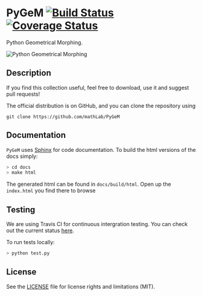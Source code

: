 # PyGeM [![Build Status](https://travis-ci.org/mtezzele/PyGeM.svg)](https://travis-ci.org/mtezzele/PyGeM) [![Coverage Status](https://coveralls.io/repos/github/mtezzele/PyGeM/badge.svg?branch=master)](https://coveralls.io/github/mtezzele/PyGeM?branch=master)
Python Geometrical Morphing.

![Python Geometrical Morphing](docs/source/_static/logo_PyGeM_small.png)

## Description

If you find this collection useful, feel free to download, use it and suggest pull requests!

The official distribution is on GitHub, and you can clone the repository using

	git clone https://github.com/mathLab/PyGeM


## Documentation

`PyGeM` uses [Sphinx](http://www.sphinx-doc.org/en/stable/) for code documentation. To build the html versions of the docs simply:

```bash
> cd docs
> make html
```

The generated html can be found in `docs/build/html`. Open up the `index.html` you find there to browse

## Testing

We are using Travis CI for continuous intergration testing. You can check out the current status [here](https://travis-ci.org/mathLab/PyGeM).

To run tests locally:

```bash
> python test.py
```


## License

See the [LICENSE](LICENSE.rst) file for license rights and limitations (MIT).